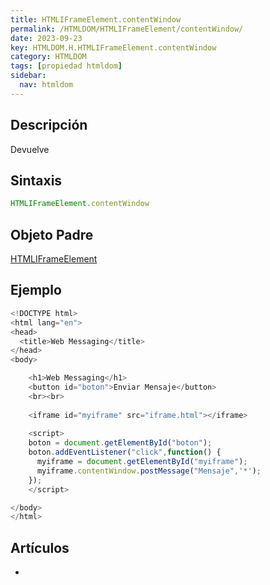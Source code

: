 ```yaml
---
title: HTMLIFrameElement.contentWindow
permalink: /HTMLDOM/HTMLIFrameElement/contentWindow/
date: 2023-09-23
key: HTMLDOM.H.HTMLIFrameElement.contentWindow
category: HTMLDOM
tags: [propiedad htmldom]
sidebar:
  nav: htmldom
---
```


## **Descripción**


Devuelve 


## **Sintaxis**


```javascript
HTMLIFrameElement.contentWindow
```


## Objeto Padre


[HTMLIFrameElement](https://www.w3api.com/HTMLDOM/HTMLIFrameElement/)


## **Ejemplo**


```javascript
<!DOCTYPE html>
<html lang="en">
<head>
  <title>Web Messaging</title>
</head>
<body>

	<h1>Web Messaging</h1>
	<button id="boton">Enviar Mensaje</button>
	<br><br>
	
	<iframe id="myiframe" src="iframe.html"></iframe>
	
	<script>
    boton = document.getElementById("boton");
    boton.addEventListener("click",function() {
      myiframe = document.getElementById("myiframe");
      myiframe.contentWindow.postMessage("Mensaje",'*');
    });
	</script>

</body>
</html>
```


## **Artículos**

- 
